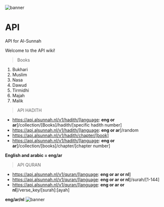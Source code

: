 ![banner](https://cdn.discordapp.com/attachments/792479438532509697/1045823150841143407/alsunnahapi.png)
# API
API for Al-Sunnah

Welcome to the API wiki!

> Books
1. Bukhari
2. Muslim
3. Nasa
4. Dawud
5. Tirmidhi
6. Majah
7. Malik

> API HADITH
* https://api.alsunnah.nl/v1/hadith/[language: **eng or ar**]/collection/[Books]/hadith/[specific hadith number]
* https://api.alsunnah.nl/v1/hadith/[language: **eng or ar**]/random
* https://api.alsunnah.nl/v1/hadith/chapter/[book]
* https://api.alsunnah.nl/v1/hadith/[language: **eng or ar**]/collection/[books]/chapter/[chapter number]

**English and arabic = eng/ar**

> API QURAN
* https://api.alsunnah.nl/v1/quran/[language: **eng or ar or nl**]
* https://api.alsunnah.nl/v1/quran/[language: **eng or ar or nl**]/surah/[1-144]
* https://api.alsunnah.nl/v1/quran/[language: **eng or ar or nl**]/verse_key/[surah]:[ayah]

**eng/ar/nl**
![banner](https://cdn.discordapp.com/attachments/792479438532509697/1045823150841143407/alsunnahapi.png)
